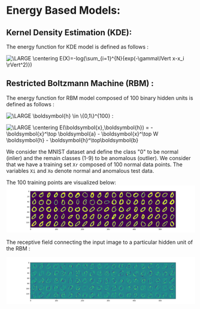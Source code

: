 # Energy Based Models:

##  Kernel Density Estimation (KDE):

The energy function for KDE model is defined as follows :

<img src="https://latex.codecogs.com/png.latex?\dpi{100}&space;\LARGE&space;\centering&space;E(X)=-log(\sum_{i=1}^{N}{exp(-\gamma\lVert&space;x-x_i&space;\rVert^2)})" title="\LARGE \centering E(X)=-log(\sum_{i=1}^{N}{exp(-\gamma\lVert x-x_i \rVert^2)})" />


##  Restricted Boltzmann Machine (RBM) :

The energy function for RBM model composed of 100 binary hidden units is defined as follows :

<img src="https://latex.codecogs.com/png.latex?\dpi{80}&space;\LARGE&space;\boldsymbol{h}&space;\in&space;\{0,1\}^{100}" title="\LARGE \boldsymbol{h} \in \{0,1\}^{100}" /> :

<img src="https://latex.codecogs.com/png.latex?\dpi{100}&space;\LARGE&space;\centering&space;E(\boldsymbol{x},\boldsymbol{h})&space;=&space;-\boldsymbol{x}^\top&space;\boldsymbol{a}&space;-&space;\boldsymbol{x}^\top&space;W&space;\boldsymbol{h}&space;-&space;\boldsymbol{h}^\top\boldsymbol{b}" title="\LARGE \centering E(\boldsymbol{x},\boldsymbol{h}) = -\boldsymbol{x}^\top \boldsymbol{a} - \boldsymbol{x}^\top W \boldsymbol{h} - \boldsymbol{h}^\top\boldsymbol{b}" />

We consider the MNIST dataset and define the class "0" to be normal (inlier) and the remain classes (1-9) to be anomalous (outlier). We consider that we have a training set `Xr` composed of 100 normal data points. The variables `Xi` and `Xo` denote normal and anomalous test data.

The 100 training points are visualized below:
<img src="https://raw.githubusercontent.com/MohamedAmineDHIAB/Machine_Learning_Algorithms/main/Unsupervised/KDE_RBM_Anomaly_Detection/data/100_train_0.png" title="100 points with target=0" />

The receptive field connecting the input image to a particular hidden unit of the RBM :

<img src="https://raw.githubusercontent.com/MohamedAmineDHIAB/Machine_Learning_Algorithms/main/Unsupervised/KDE_RBM_Anomaly_Detection/data/rbm_learned_params.png" title="Weights of the RBM"/>


